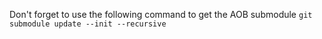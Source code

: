 Don't forget to use the following command to get the AOB submodule
`git submodule update --init --recursive`

